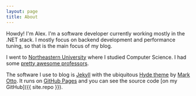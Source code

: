 ```yaml
---
layout: page
title: About
---
```


Howdy! I'm Alex. I'm a software developer currently working mostly in the .NET stack. I mostly focus on backend development and performance tuning, so that is the main focus of my blog.

I went to [Northeastern University](http://www.ccs.neu.edu/) where I studied Computer Science. I had some [pretty awesome professors](http://eli.barzilay.org).

The software I use to blog is [Jekyll](https://jekyllrb.com) with the ubiquitous [Hyde theme](https://github.com/poole/hyde) by [Mark Otto](https://twitter.com/mdo). It runs on [GitHub Pages](https://pages.github.com) and you can see the source code [on my GitHub]({{ site.repo }}).
